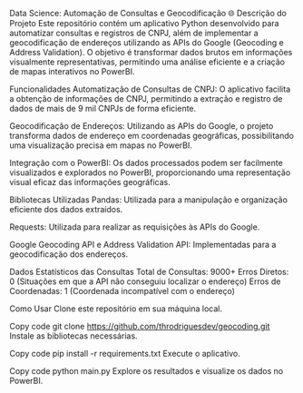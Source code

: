 Data Science: Automação de Consultas e Geocodificação 🌐
Descrição do Projeto
Este repositório contém um aplicativo Python desenvolvido para automatizar consultas e registros de CNPJ, além de implementar a geocodificação de endereços utilizando as APIs do Google (Geocoding e Address Validation). O objetivo é transformar dados brutos em informações visualmente representativas, permitindo uma análise eficiente e a criação de mapas interativos no PowerBI.

Funcionalidades
Automatização de Consultas de CNPJ: O aplicativo facilita a obtenção de informações de CNPJ, permitindo a extração e registro de dados de mais de 9 mil CNPJs de forma eficiente.

Geocodificação de Endereços: Utilizando as APIs do Google, o projeto transforma dados de endereço em coordenadas geográficas, possibilitando uma visualização precisa em mapas no PowerBI.

Integração com o PowerBI: Os dados processados podem ser facilmente visualizados e explorados no PowerBI, proporcionando uma representação visual eficaz das informações geográficas.

Bibliotecas Utilizadas
Pandas: Utilizada para a manipulação e organização eficiente dos dados extraídos.

Requests: Utilizada para realizar as requisições às APIs do Google.

Google Geocoding API e Address Validation API: Implementadas para a geocodificação dos endereços.

Dados Estatísticos das Consultas
Total de Consultas: 9000+
Erros Diretos: 0 (Situações em que a API não conseguiu localizar o endereço)
Erros de Coordenadas: 1 (Coordenada incompatível com o endereço)


Como Usar
Clone este repositório em sua máquina local.


Copy code
git clone https://github.com/throdriguesdev/geocoding.git
Instale as bibliotecas necessárias.

Copy code
pip install -r requirements.txt
Execute o aplicativo.


Copy code
python main.py
Explore os resultados e visualize os dados no PowerBI.
